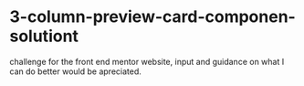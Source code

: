 # 3-column-preview-card-componen-solutiont
challenge for the front end mentor website, input and guidance on what I can do better would be apreciated. 
